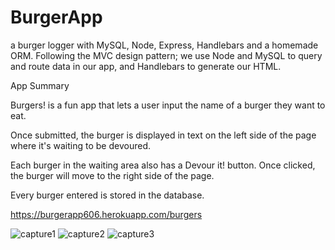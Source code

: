 # BurgerApp

a burger logger with MySQL, Node, Express, Handlebars and a homemade ORM. Following the MVC design pattern; we use Node and MySQL to query and route data in our app, and Handlebars to generate our HTML.


App Summary

Burgers! is a fun app that lets a user input the name of a burger they want to eat.

Once submitted, the burger is displayed in text on the left side of the page where it's waiting to be devoured.

Each burger in the waiting area also has a Devour it! button. Once clicked, the burger will move to the right side of the page.

Every burger entered is stored in the database.


https://burgerapp606.herokuapp.com/burgers


![capture1](https://user-images.githubusercontent.com/32559085/40264930-22f1206c-5afc-11e8-831d-f0a3ff940261.PNG)
![capture2](https://user-images.githubusercontent.com/32559085/40264932-25a012e6-5afc-11e8-8a68-2add26438db3.PNG)
![capture3](https://user-images.githubusercontent.com/32559085/40264933-2948845a-5afc-11e8-8615-8852b3c11c1b.PNG)
